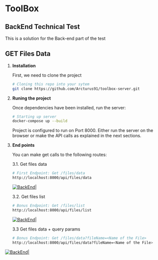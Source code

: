 # ToolBox

## BackEnd Technical Test

This is a solution for the Back-end part of the test

## GET Files Data

1.  **Installation**

    First, we need to clone the project

    ```sh
    # Cloning this repo into your sytem
    git clone https://github.com/Arcturus91/toolbox-server.git
    ```

2.  **Runing the project**

    Once dependencies have been installed, run the server:

    ```sh
    # Starting up server
    docker-compose up --build
    ```

    Project is configured to run on Port 8000. Either run the server on the browser or make the API calls as explained in the next sections.

3.  **End points**

    You can make get calls to the following routes:

    3.1. Get files data

    ```sh
    # First Endpoint: Get /files/data
    http://localhost:8000/api/files/data
    ```

    [![BackEnd|](https://res.cloudinary.com/defy47n3j/image/upload/v1711344565/Screenshot_2024-03-25_at_00.26.20_xms2oh.png)]()

    3.2. Get files list

    ```sh
    # Bonus Endpoint: Get /files/list
    http://localhost:8000/api/files/list
    ```

    [![BackEnd|](https://res.cloudinary.com/defy47n3j/image/upload/v1711344565/Screenshot_2024-03-25_at_00.24.34_uylq6m.png)]()

    3.3 Get files data + query params

    ```sh
    # Bonus Endpoint: Get /files/data?fileName=<Name of the File>
    http://localhost:8000/api/files/data?fileName=<Name of the File>
    ```

[![BackEnd|](https://res.cloudinary.com/defy47n3j/image/upload/v1711344565/Screenshot_2024-03-25_at_00.27.15_nqb8vq.png)]()

